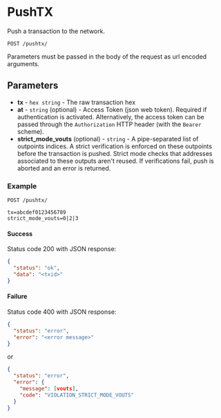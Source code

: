 # PushTX

Push a transaction to the network.

```
POST /pushtx/
```
Parameters must be passed in the body of the request as url encoded arguments.

## Parameters
* **tx** - `hex string` - The raw transaction hex
* **at** - `string` (optional) - Access Token (json web token). Required if authentication is activated. Alternatively, the access token can be passed through the `Authorization` HTTP header (with the `Bearer` scheme).
* **strict_mode_vouts** (optional) - `string` - A pipe-separated list of outpoints indices. A strict verification is enforced on these outpoints before the transaction is pushed. Strict mode checks that addresses associated to these outputs aren't reused. If verifications fail, push is aborted and an error is returned. 


### Example

```
POST /pushtx/

tx=abcdef0123456789
strict_mode_vouts=0|2|3
```

#### Success
Status code 200 with JSON response:
```json
{
  "status": "ok",
  "data": "<txid>"
}
```

#### Failure
Status code 400 with JSON response:
```json
{
  "status": "error",
  "error": "<error message>"
}
```
or
```json
{
  "status": "error",
  "error": {
    "message": [vouts],
    "code": "VIOLATION_STRICT_MODE_VOUTS"
  }
}
```
